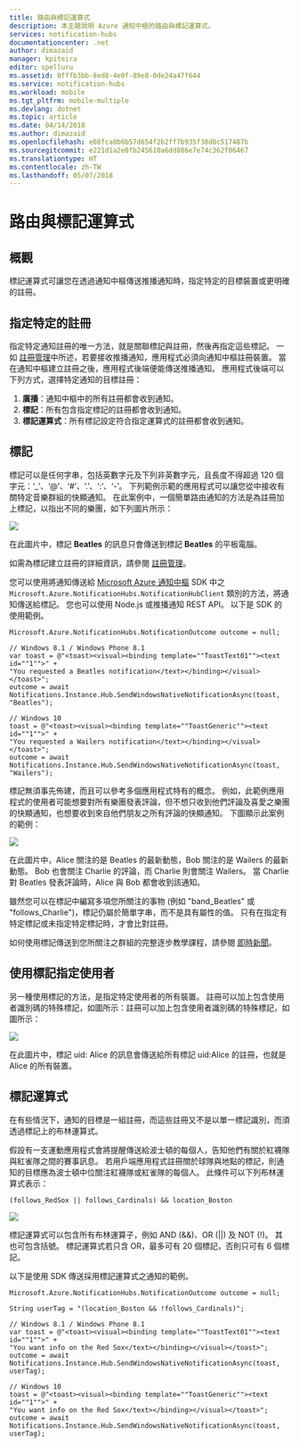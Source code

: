 ```yaml
---
title: 路由與標記運算式
description: 本主題說明 Azure 通知中樞的路由與標記運算式。
services: notification-hubs
documentationcenter: .net
author: dimazaid
manager: kpiteira
editor: spelluru
ms.assetid: 0fffb3bb-8ed8-4e0f-89e8-0de24a47f644
ms.service: notification-hubs
ms.workload: mobile
ms.tgt_pltfrm: mobile-multiple
ms.devlang: dotnet
ms.topic: article
ms.date: 04/14/2018
ms.author: dimazaid
ms.openlocfilehash: e08fca0b6b57d654f2b2ff7b935f38d8c517487b
ms.sourcegitcommit: e221d1a2e0fb245610a6dd886e7e74c362f06467
ms.translationtype: HT
ms.contentlocale: zh-TW
ms.lasthandoff: 05/07/2018
---
```

# <a name="routing-and-tag-expressions"></a>路由與標記運算式
## <a name="overview"></a>概觀
標記運算式可讓您在透過通知中樞傳送推播通知時，指定特定的目標裝置或更明確的註冊。

## <a name="targeting-specific-registrations"></a>指定特定的註冊
指定特定通知註冊的唯一方法，就是關聯標記與註冊，然後再指定這些標記。 一如 [註冊管理](notification-hubs-push-notification-registration-management.md)中所述，若要接收推播通知，應用程式必須向通知中樞註冊裝置。 當在通知中樞建立註冊之後，應用程式後端便能傳送推播通知。
應用程式後端可以下列方式，選擇特定通知的目標註冊：

1. **廣播**：通知中樞中的所有註冊都會收到通知。
2. **標記**：所有包含指定標記的註冊都會收到通知。
3. **標記運算式**：所有標記設定符合指定運算式的註冊都會收到通知。

## <a name="tags"></a>標記
標記可以是任何字串，包括英數字元及下列非英數字元，且長度不得超過 120 個字元：‘_’、‘@’、‘#’、‘.’、‘:’、‘-’。 下列範例示範的應用程式可以讓您從中接收有關特定音樂群組的快顯通知。 在此案例中，一個簡單路由通知的方法是為註冊加上標記，以指出不同的樂團，如下列圖片所示：

![](./media/notification-hubs-routing-tag-expressions/notification-hubs-tags.png)

在此圖片中，標記 **Beatles** 的訊息只會傳送到標記 **Beatles** 的平板電腦。

如需為標記建立註冊的詳細資訊，請參閱 [註冊管理](notification-hubs-push-notification-registration-management.md)。

您可以使用將通知傳送給 [Microsoft Azure 通知中樞](https://www.nuget.org/packages/Microsoft.Azure.NotificationHubs/) SDK 中之 `Microsoft.Azure.NotificationHubs.NotificationHubClient` 類別的方法，將通知傳送給標記。 您也可以使用 Node.js 或推播通知 REST API。  以下是 SDK 的使用範例。

    Microsoft.Azure.NotificationHubs.NotificationOutcome outcome = null;

    // Windows 8.1 / Windows Phone 8.1
    var toast = @"<toast><visual><binding template=""ToastText01""><text id=""1"">" +
    "You requested a Beatles notification</text></binding></visual></toast>";
    outcome = await Notifications.Instance.Hub.SendWindowsNativeNotificationAsync(toast, "Beatles");

    // Windows 10
    toast = @"<toast><visual><binding template=""ToastGeneric""><text id=""1"">" +
    "You requested a Wailers notification</text></binding></visual></toast>";
    outcome = await Notifications.Instance.Hub.SendWindowsNativeNotificationAsync(toast, "Wailers");




標記無須事先佈建，而且可以參考多個應用程式特有的概念。 例如，此範例應用程式的使用者可能想要對所有樂團發表評論，但不想只收到他們評論及喜愛之樂團的快顯通知，也想要收到來自他們朋友之所有評論的快顯通知。 下圖顯示此案例的範例：

![](./media/notification-hubs-routing-tag-expressions/notification-hubs-tags2.png)

在此圖片中，Alice 關注的是 Beatles 的最新動態，Bob 關注的是 Wailers 的最新動態。 Bob 也會關注 Charlie 的評論，而 Charlie 則會關注 Wailers。 當 Charlie 對 Beatles 發表評論時，Alice 與 Bob 都會收到該通知。

雖然您可以在標記中編寫多項您所關注的事物 (例如 "band_Beatles" 或 "follows_Charlie")，標記仍屬於簡單字串，而不是具有屬性的值。 只有在指定有特定標記或未指定特定標記時，才會比對註冊。

如何使用標記傳送到您所關注之群組的完整逐步教學課程，請參閱 [即時新聞](notification-hubs-windows-notification-dotnet-push-xplat-segmented-wns.md)。

## <a name="using-tags-to-target-users"></a>使用標記指定使用者
另一種使用標記的方法，是指定特定使用者的所有裝置。 註冊可以加上包含使用者識別碼的特殊標記，如圖所示：註冊可以加上包含使用者識別碼的特殊標記，如圖所示：

![](./media/notification-hubs-routing-tag-expressions/notification-hubs-tags3.png)

在此圖片中，標記 uid: Alice 的訊息會傳送給所有標記 uid:Alice 的註冊，也就是 Alice 的所有裝置。

## <a name="tag-expressions"></a>標記運算式
在有些情況下，通知的目標是一組註冊，而這些註冊又不是以單一標記識別，而須透過標記上的布林運算式。

假設有一支運動應用程式會將提醒傳送給波士頓的每個人，告知他們有關於紅襪隊與紅雀隊之間的賽事訊息。 若用戶端應用程式註冊關於球隊與地點的標記，則通知的目標應為波士頓中位關注紅襪隊或紅雀隊的每個人。 此條件可以下列布林運算式表示：

    (follows_RedSox || follows_Cardinals) && location_Boston


![](./media/notification-hubs-routing-tag-expressions/notification-hubs-tags4.png)

標記運算式可以包含所有布林運算子，例如 AND (&&)、OR (||) 及 NOT (!)。 其也可包含括號。 標記運算式若只含 OR，最多可有 20 個標記，否則只可有 6 個標記。

以下是使用 SDK 傳送採用標記運算式之通知的範例。

    Microsoft.Azure.NotificationHubs.NotificationOutcome outcome = null;

    String userTag = "(location_Boston && !follows_Cardinals)";    

    // Windows 8.1 / Windows Phone 8.1
    var toast = @"<toast><visual><binding template=""ToastText01""><text id=""1"">" +
    "You want info on the Red Sox</text></binding></visual></toast>";
    outcome = await Notifications.Instance.Hub.SendWindowsNativeNotificationAsync(toast, userTag);

    // Windows 10
    toast = @"<toast><visual><binding template=""ToastGeneric""><text id=""1"">" +
    "You want info on the Red Sox</text></binding></visual></toast>";
    outcome = await Notifications.Instance.Hub.SendWindowsNativeNotificationAsync(toast, userTag);
